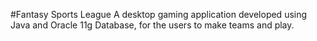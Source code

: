 #Fantasy Sports League
A desktop gaming application developed using Java and Oracle 11g Database, for the users to make teams and play.
